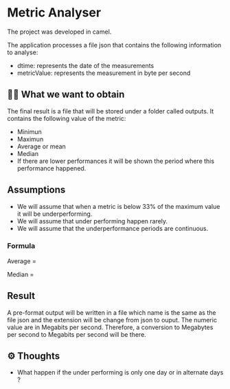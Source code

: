 # Metric Analyser

The project was developed in camel.

The application processes a file json that contains the following information to analyse: 
- dtime: represents the date of the measurements
- metricValue: represents the measurement in byte per second

## 🏃‍♀️ What we want to obtain

The final result is a file that will be stored under a folder called outputs.  It contains the following value of the metric:
- Minimun 
- Maximun 
- Average or mean 
- Median
- If there are lower performances it will be shown the period where this performance happened.

## Assumptions

- We will assume that when a metric is below 33% of the maximum value it will be underperforming.
- We will assume that under performing happen rarely.
- We will assume that the underperformance periods are continuous.
 
### Formula

Average =

Median =

## Result

A pre-format output will be written in a file which name is the same as the file json and the extension will be change from json to ouput.
The numeric value are in Megabits per second.  Therefore, a conversion to Megabytes per second to Megabits per second will be there.

## ⚙️ Thoughts

- What happen if the under performing is only one day or in alternate days ?

